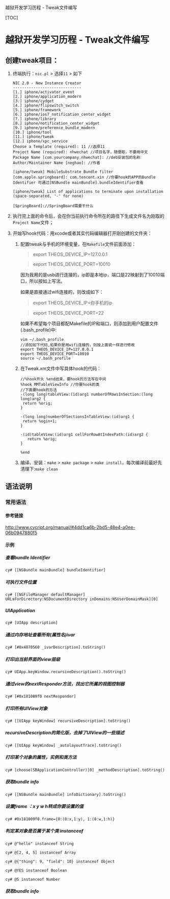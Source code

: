 越狱开发学习历程 - Tweak文件编写

[TOC]

# 越狱开发学习历程 - Tweak文件编写

## 创建tweak项目：



1. 终端执行：`nic.pl` > 选择`11` > 如下
    ```
    NIC 2.0 - New Instance Creator
    ------------------------------
    [1.] iphone/activator_event
    [2.] iphone/application_modern
    [3.] iphone/cydget
    [4.] iphone/flipswitch_switch
    [5.] iphone/framework
    [6.] iphone/ios7_notification_center_widget
    [7.] iphone/library
    [8.] iphone/notification_center_widget
    [9.] iphone/preference_bundle_modern
    [10.] iphone/tool
    [11.] iphone/tweak
    [12.] iphone/xpc_service
    Choose a Template (required): 11 //选择11
    Project Name (required): nhwechat //项目名字，随便取，不要用中文
    Package Name [com.yourcompany.nhwechat]: //deb安装包的名称
    Author/Maintainer Name [neghao]: //作者
    
    [iphone/tweak] MobileSubstrate Bundle filter [com.apple.springboard]: com.tencent.xin //你要hook的APP的Bundle Identifier 可通过[NSBundle mainBundle].bundleIdentifier查看
    
    [iphone/tweak] List of applications to terminate upon installation (space-separated, '-' for none) 
    
    [SpringBoard]://SpringBoard需要干什么
    ```



2. 执行完上面的命令后，会在你当前执行命令所在的路径下生成文件名为刚取的`Project Name`文件；

3. 开始写hook代码：用xcode或者其实代码编辑器打开刚创建的文件夹：

    1. 配置tweak与手机的环境变量，在`Makefile`文件前面添加：

         

        > export THEOS_DEVICE_IP=127.0.0.1

        > export THEOS_DEVICE_PORT=10010

        因为我用的是usb进行连接的，ip即是本地ip，端口是22映射到了10010端口，所以按如上写法。

        如果是直接通过wifi连接的，则改成如下：

        > export THEOS_DEVICE_IP=你手机的ip

        > export THEOS_DEVICE_PORT=22

        

        如果不希望每个项目都配Makefile的IP和端口，则添加到用户配置文件(.bash_profile)中:

        ```
        vim ~/.bash_profile
        //添加如下代码,如果你是用wifi连接的，则按上面说一样进行修改
        export THEOS_DEVICE_IP=127.0.0.1
        export THEOS_DEVICE_PORT=10010
        source ~/.bash_profile
        ```

         

    2. 在Tweak.xm文件中写具体hook的代码：

        ```
        //%hook开头 %end结束，要hook的方法写在中间
        %hook MMTableViewInfo //你要hook的类
        //下面要hook的方法
        -(long long)tableView:(id)arg1 numberOfRowsInSection:(long long)arg2 {
         return %orig;
        }
        
        -(long long)numberOfSectionsInTableView:(id)arg1 {
         return %ogin+1;
        }
        
        -(id)tableView:(id)arg1 cellForRowAtIndexPath:(id)arg2 {
           return %orig;
        }
        
        %end
        ```

    3. 编译、安装：`make` > `make package` > `make install`，每次编译前最好先清理下:`make clean`



## 语法说明

### 常用语法

#### 参考链接

http://www.cycript.org/manual/#4dd1ca6b-2bd5-48e4-a0ee-06b0947880f5

#### 示例

##### 查看bundle Identifier

    cy# [[NSBundle mainBundle] bundleIdentifier]

##### 可执行文件位置

    cy# [[NSFileManager defaultManager] URLsForDirectory:NSDocumentDirectory inDomains:NSUserDomainMask][0]

##### UIApplication

    cy# [UIApp description]

##### 通过内存地址查看所有(属性名)ivar

    cy# [#0x4870560 _ivarDescription].toString()

##### 打印出当前界面的view层级

    cy# UIApp.keyWindow.recursiveDescription().toString()

##### 通过view的nextResponder方法，找出它所属的视图控制器

    cy# [#0x181009f0 nextResponder]

##### 打印所有UIView对象

    cy# [[UIApp keyWindow] recursiveDescription].toString()

##### recursiveDescription的简化版，去掉了UIView的一些描述 

    cy# [[UIApp keyWindow] _autolayoutTrace].toString()

##### 打印某个对象的属性，实例和类方法

    cy# [choose(SBApplicationController)[0] _methodDescription].toString()

##### 获取bundle info

    cy# [[NSBundle mainBundle] infoDictionary].toString()

##### 设置frame ：x y w h转成你要设置的值

    cy# #0x181009f0.frame={0:(0:x,1:y), 1:(0:w,1:h)}

##### 判定某对象是否属于某个类 instanceof

    cy# @"hello" instanceof String
    
    cy# @[2, 4, 5] instanceof Array
    
    cy# @{"thing": 9, "field": 10} instanceof Object
    
    cy# @YES instanceof Boolean
    
    cy# @5 instanceof Number​

##### 获取bundle info





